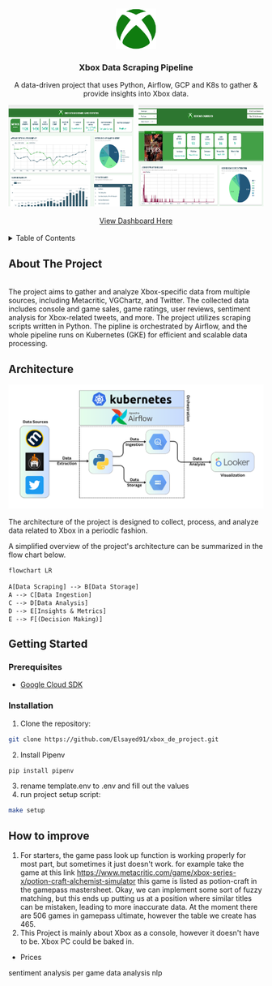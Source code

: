 <a name="readme-top"></a>


<br />
<div align="center">
  <a href="https://github.com/Liftingthedata/xbox_de_project">
    <img src="images/xbox_logo.png" alt="Logo" width="80" height="80">
  </a>

  <h3 align="center">Xbox Data Scraping Pipeline</h3>

  <p align="center">
    A data-driven project that uses Python, Airflow, GCP and K8s to gather & provide insights into Xbox data.
</div>

<div align="center" style="display: flex;">
    <a href="images/dashboard-1.png" style="flex: 1; margin-right: 5px;">
        <img src="images/dashboard-1.png" alt="Dashboard Screenshot 1" width="300" height="200">
    </a>
    <a href="images/dashboard-2.png" style="flex: 1; margin-left: 5px;">
        <img src="images/dashboard-2.png" alt="Dashboard Screenshot 2" width="300" height="200">
    </a>
</div>
<br>
<div align="center">
  <a href="https://lookerstudio.google.com/u/3/reporting/3b68c870-507f-4618-8454-fbae208bbc14/page/1M">
    View Dashboard Here
  </a>


</div>

<br>

<details>
  <summary>Table of Contents</summary>
  <ol>
    <li>
      <a href="#about-the-project">About The Project</a>
    </li>
    <li>
      <a href="#architecture">Architecture</a>
    </li>
    <li>
      <a href="#getting-started">Getting Started</a>
      <ul>
        <li><a href="#prerequisites">Prerequisites</a></li>
        <li><a href="#installation">Installation</a></li>
      </ul>
    </li>
  </ol>
</details>



## About The Project



<br>
The project aims to gather and analyze Xbox-specific data from multiple sources, including Metacritic, VGChartz, and Twitter. 
The collected data includes console and game sales, game ratings, user reviews, sentiment analysis for Xbox-related tweets, and more. 
The project utilizes scraping scripts written in Python. The pipline is orchestrated by Airflow, and the whole pipeline runs on Kubernetes (GKE) for efficient and scalable data processing.

## Architecture

<div align="center">
  <a>
    <img src="images/architecture.png" alt="architecture">
  </a>

</div>


The architecture of the project is designed to collect, process, and analyze data related to Xbox in a periodic fashion.

A simplified overview of the project's architecture can be summarized in the flow chart below.

```mermaid
flowchart LR

A[Data Scraping] --> B[Data Storage]
A --> C[Data Ingestion]
C --> D[Data Analysis]
D --> E[Insights & Metrics]
E --> F[(Decision Making)]
```

<!-- -   Data Sources:
    
    -   Metacritic: Provides game ratings and reviews.
    -   VGChartz: Offers Xbox console and game sales data.
    -   Twitter: Gathers Xbox-related tweets for sentiment analysis.
-   Scraping Scripts:
    
    -   Python scripts are developed to scrape data from Metacritic, VGChartz, and Twitter.
    -   Each script handles the specific scraping logic for its respective data source.
-   Data Extraction:
    
    -   The scraping scripts extract the relevant data from each source.
    -   Extracted data includes game ratings, reviews, sales figures, and tweets.
-   Data Storage:
    
    -   Extracted data is uploaded to Google Cloud Storage (GCS).
    -   GCS serves as a centralized storage location for the collected data.
-   Data Ingestion:
    
    -   The data from GCS is ingested into Google BigQuery.
    -   BigQuery is a scalable and fully-managed data warehouse that allows efficient querying and analysis of large datasets.
-   Data Analysis:
    
    -   The ingested data in BigQuery is analyzed using various techniques and algorithms.
    -   Sentiment analysis is performed on Twitter data to gauge user sentiment towards Xbox.
-   Dashboard and Insights:
    
    -   The analyzed data is used to generate metrics and statistics.
    -   A dashboard is created to present the insights obtained from the gathered data.
    -   The dashboard provides visualizations and key findings to aid decision-making. -->
    
<!-- Weighted_Performance = (Critic_Reviews_Count * 0.7 * Meta_Score + User_Rating_Count * 0.3 * User_Score) / (Critic_Reviews_Count + User_Rating_Count)

Here's an explanation of the equation:

Critic_Reviews_Count: This represents the total count of critic reviews for a game.
Meta_Score: It represents the average score given by the critics.
User_Rating_Count: This represents the total count of user reviews for a game.
User_Score: It represents the average score given by the users.
The equation assigns a weightage of 0.7 to the critic reviews and 0.3 to the user reviews. These weightage values can be adjusted based on the relative importance you want to give to each factor.

The formula calculates the weighted performance by multiplying the respective counts, scores, and weightages, and then dividing the weighted sum by the total count of reviews (critic and user) to obtain the average weighted performance.

This equation provides a way to combine the influence of both critics and users in evaluating the performance of a game, while also considering the review counts. Adjusting the weightage values allows you to emphasize the importance of one factor over the other, according to your preferences and project requirements. -->
## Getting Started



### Prerequisites


* [Google Cloud SDK](https://cloud.google.com/sdk/docs/install)


### Installation


1. Clone the repository:
```sh
git clone https://github.com/Elsayed91/xbox_de_project.git
```
2. Install Pipenv
```sh
pip install pipenv
```
3. rename template.env to .env and fill out the values
4. run project setup script:
```sh
make setup
```


## How to improve

1. For starters, the game pass look up function is working properly for most part, but sometimes it just doesn't work.
for example take the game at this link https://www.metacritic.com/game/xbox-series-x/potion-craft-alchemist-simulator
this game is listed as potion-craft in the gamepass mastersheet. Okay, we can implement some sort of fuzzy matching, but this ends up putting us
at a position where similar titles can be mistaken, leading to more inaccurate data. 
At the moment there are 506 games in gamepass ultimate, however the table we create has  465.
2. This Project is mainly about Xbox as a console, however it doesn't have to be. Xbox PC could be baked in.

- Prices 


sentiment analysis per game
data analysis
nlp

